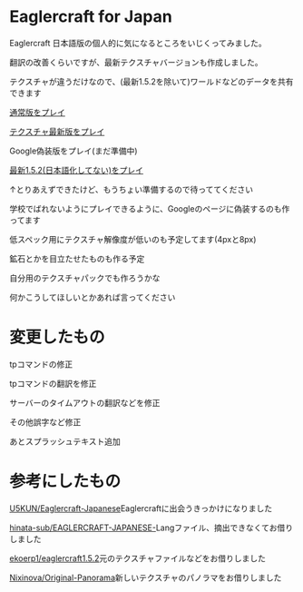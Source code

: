 # Eaglercraft for Japan

Eaglercraft 日本語版の個人的に気になるところをいじくってみました。

翻訳の改善くらいですが、最新テクスチャバージョンも作成しました。

テクスチャが違うだけなので、(最新1.5.2を除いて)ワールドなどのデータを共有できます

[通常版をプレイ](https://magurock.github.io/Eaglercraft-for-Japan/Normal/)

[テクスチャ最新版をプレイ](https://magurock.github.io/Eaglercraft-for-Japan/NewTexture/)

Google偽装版をプレイ(まだ準備中)

[最新1.5.2(日本語化してない)をプレイ](https://magurock.github.io/Eaglercraft-for-Japan/New152/)

↑とりあえずできたけど、もうちょい準備するので待っててください

学校でばれないようにプレイできるように、Googleのページに偽装するのも作ってます

低スペック用にテクスチャ解像度が低いのも予定してます(4pxと8px)

鉱石とかを目立たせたものも作る予定

自分用のテクスチャパックでも作ろうかな

何かこうしてほしいとかあれば言ってください

# 変更したもの

tpコマンドの修正

tpコマンドの翻訳を修正

サーバーのタイムアウトの翻訳などを修正

その他誤字など修正

あとスプラッシュテキスト追加

# 参考にしたもの

[U5KUN/Eaglercraft-Japanese](https://github.com/U5KUN/Eaglercraft-Japanese)Eaglercraftに出会うきっかけになりました

[hinata-sub/EAGLERCRAFT-JAPANESE-](https://github.com/hinata-sub/EAGLERCRAFT-JAPANESE-)Langファイル、摘出できなくてお借りしました

[ekoerp1/eaglercraft1.5.2](https://github.com/ekoerp1/eaglercraft1.5.2)元のテクスチャファイルなどをお借りしました

[Nixinova/Original-Panorama](https://github.com/Nixinova/Original-Panorama/tree/new?tab=readme-ov-file)新しいテクスチャのパノラマをお借りしました

